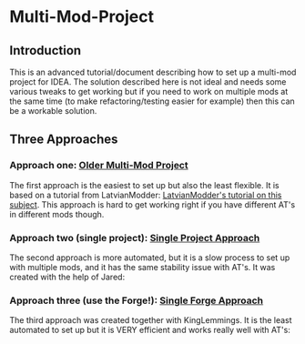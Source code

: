 # Multi-Mod-Project

## Introduction

This is an advanced tutorial/document describing how to set up a multi-mod project for IDEA.
The solution described here is not ideal and needs some various tweaks to get working but if you need to work on multiple mods at the same time (to make refactoring/testing easier for example) then this can be a workable solution.

## Three Approaches

### Approach one: [Older Multi-Mod Project](./multi-old.md)

The first approach is the easiest to set up but also the least flexible.
It is based on a tutorial from LatvianModder: [LatvianModder's tutorial on this subject](https://latmod.com/moddingtutorials/?page=multimods).
This approach is hard to get working right if you have different AT's in different mods though.

### Approach two (single project): [Single Project Approach](./single)

The second approach is more automated, but it is a slow process to set up with multiple mods, and it has the same stability issue with AT's.
It was created with the help of Jared:

### Approach three (use the Forge!): [Single Forge Approach](./single-forge)

The third approach was created together with KingLemmings. It is the least automated to set up but it is VERY efficient and works really well with AT's:
